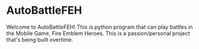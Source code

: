# AutoBattleFEH
Welcome to AutoBattleFEH! This is python program that can play battles in the Mobile Game, Fire Emblem Heroes. This is a passion/personal project that's being built overtime.